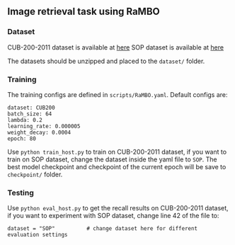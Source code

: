 ## Image retrieval task using RaMBO
### Dataset
CUB-200-2011 dataset is available at [here](https://www.vision.caltech.edu/datasets/cub_200_2011/)
SOP dataset is available at [here](https://cvgl.stanford.edu/projects/lifted_struct/)

The datasets should be unzipped and placed to the `dataset/` folder.

### Training
The training configs are defined in `scripts/RaMBO.yaml`. Default configs are:
```
dataset: CUB200
batch_size: 64
lambda: 0.2
learning_rate: 0.000005
weight_decay: 0.0004
epoch: 80
```
Use `python train_host.py` to train on CUB-200-2011 dataset, if you want to train on SOP dataset, change the dataset inside the yaml file to `SOP`. The best model checkpoint and checkpoint of the current epoch will be save to `checkpoint/` folder.

### Testing
Use `python eval_host.py` to get the recall results on CUB-200-2011 dataset, if you want to experiment with SOP dataset, change line 42 of the file to:
```
dataset = "SOP"          # change dataset here for different evaluation settings
```